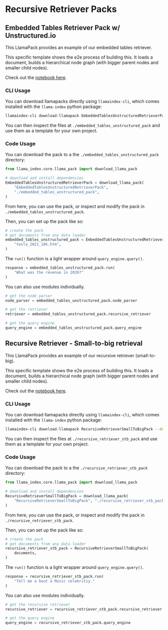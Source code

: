 # Recursive Retriever Packs

## Embedded Tables Retriever Pack w/ Unstructured.io

This LlamaPack provides an example of our embedded tables retriever.

This specific template shows the e2e process of building this. It loads
a document, builds a hierarchical node graph (with bigger parent nodes and smaller
child nodes).

Check out the [notebook here](https://github.com/run-llama/llama-hub/blob/main/llama_hub/llama_packs/recursive_retriever/embedded_tables_unstructured/embedded_tables.ipynb).

### CLI Usage

You can download llamapacks directly using `llamaindex-cli`, which comes installed with the `llama-index` python package:

```bash
llamaindex-cli download-llamapack EmbeddedTablesUnstructuredRetrieverPack --download-dir ./embedded_tables_unstructured_pack
```

You can then inspect the files at `./embedded_tables_unstructured_pack` and use them as a template for your own project.

### Code Usage

You can download the pack to a the `./embedded_tables_unstructured_pack` directory:

```python
from llama_index.core.llama_pack import download_llama_pack

# download and install dependencies
EmbeddedTablesUnstructuredRetrieverPack = download_llama_pack(
    "EmbeddedTablesUnstructuredRetrieverPack",
    "./embedded_tables_unstructured_pack",
)
```

From here, you can use the pack, or inspect and modify the pack in `./embedded_tables_unstructured_pack`.

Then, you can set up the pack like so:

```python
# create the pack
# get documents from any data loader
embedded_tables_unstructured_pack = EmbeddedTablesUnstructuredRetrieverPack(
    "tesla_2021_10k.htm",
)
```

The `run()` function is a light wrapper around `query_engine.query()`.

```python
response = embedded_tables_unstructured_pack.run(
    "What was the revenue in 2020?"
)
```

You can also use modules individually.

```python
# get the node parser
node_parser = embedded_tables_unstructured_pack.node_parser

# get the retriever
retriever = embedded_tables_unstructured_pack.recursive_retriever

# get the query engine
query_engine = embedded_tables_unstructured_pack.query_engine
```

## Recursive Retriever - Small-to-big retrieval

This LlamaPack provides an example of our recursive retriever (small-to-big).

This specific template shows the e2e process of building this. It loads
a document, builds a hierarchical node graph (with bigger parent nodes and smaller
child nodes).

Check out the [notebook here](https://github.com/run-llama/llama-hub/blob/main/llama_hub/llama_packs/recursive_retriever/small_to_big/small_to_big.ipynb).

### CLI Usage

You can download llamapacks directly using `llamaindex-cli`, which comes installed with the `llama-index` python package:

```bash
llamaindex-cli download-llamapack RecursiveRetrieverSmallToBigPack --download-dir ./recursive_retriever_stb_pack
```

You can then inspect the files at `./recursive_retriever_stb_pack` and use them as a template for your own project.

### Code Usage

You can download the pack to a the `./recursive_retriever_stb_pack` directory:

```python
from llama_index.core.llama_pack import download_llama_pack

# download and install dependencies
RecursiveRetrieverSmallToBigPack = download_llama_pack(
    "RecursiveRetrieverSmallToBigPack", "./recursive_retriever_stb_pack"
)
```

From here, you can use the pack, or inspect and modify the pack in `./recursive_retriever_stb_pack`.

Then, you can set up the pack like so:

```python
# create the pack
# get documents from any data loader
recursive_retriever_stb_pack = RecursiveRetrieverSmallToBigPack(
    documents,
)
```

The `run()` function is a light wrapper around `query_engine.query()`.

```python
response = recursive_retriever_stb_pack.run(
    "Tell me a bout a Music celebritiy."
)
```

You can also use modules individually.

```python
# get the recursive retriever
recursive_retriever = recursive_retriever_stb_pack.recursive_retriever

# get the query engine
query_engine = recursive_retriever_stb_pack.query_engine
```
